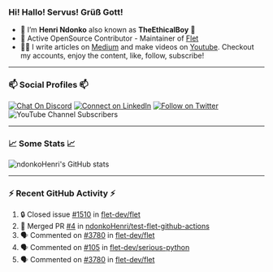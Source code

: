 ### Hi! Hallo! Servus! Grüß Gott!

- 🙂  I’m **Henri Ndonko** also known as **TheEthicalBoy** 👾
- 🚀  Active OpenSource Contributor - Maintainer of [Flet](https://github.com/flet-dev/flet) 
- 👨‍🏫  I write articles on [Medium](https://ndonkohenri.medium.com/) and make videos on [Youtube](https://youtube.com/@ndonkoHenri). Checkout my accounts, enjoy the content, like, follow, subscribe!

---

### 📫 Social Profiles 📫

[![Chat On Discord](https://img.shields.io/badge/--discord?label=Username=the_ethical_boy&logo=Discord&style=social)](https://github.com/ndonkoHenri) 
[![Connect on LinkedIn](https://img.shields.io/badge/--linkedin?label=LinkedIn&logo=LinkedIn&style=social)](https://www.linkedin.com/in/ndonkohenri) 
[![Follow on Twitter](https://img.shields.io/badge/--twitter?label=Twitter&logo=Twitter&style=social)](https://twitter.com/ndonkoHenri)
![YouTube Channel Subscribers](https://img.shields.io/youtube/channel/subscribers/UC2j9sVx0O7M8CebjMtyCuNQ?style=social&label=Youtube&link=https%3A%2F%2Fyoutube.com%2F%40ndonkoHenri)

---

### 📈 Some Stats 📈

<!-- <a href="https://github.com/ndonkoHenri">
<img src="https://github.com/ndonkoHenri/github-stats/blob/master/generated/overview.svg#gh-dark-mode-only" />
<img src="https://github.com/ndonkoHenri/github-stats/blob/master/generated/languages.svg#gh-dark-mode-only" />
<img src="https://github.com/ndonkoHenri/github-stats/blob/master/generated/overview.svg#gh-light-mode-only" />
<img src="https://github.com/ndonkoHenri/github-stats/blob/master/generated/languages.svg#gh-light-mode-only" />
</a> -->

<!-- ![ndonkoHenri's GitHub stats](https://github-readme-stats.vercel.app/api?username=ndonkoHenri&show_icons=true) -->

![ndonkoHenri's GitHub stats](https://github-readme-stats.vercel.app/api?username=ndonkoHenri&theme=tokyonight&show_icons=true&title_color=fff&text_color=fff)

<!-- [![Top Langs](https://github-readme-stats.vercel.app/api/top-langs/?username=ndonkoHenri)](https://github.com/ndonkoHenri/github-readme-stats) -->

---

### :zap: Recent GitHub Activity :zap:

<!--START_SECTION:activity-->
1. 🔒 Closed issue [#1510](https://github.com/flet-dev/flet/issues/1510) in [flet-dev/flet](https://github.com/flet-dev/flet)
2. 🎉 Merged PR [#4](https://github.com/ndonkoHenri/test-flet-github-actions/pull/4) in [ndonkoHenri/test-flet-github-actions](https://github.com/ndonkoHenri/test-flet-github-actions)
3. 🗣 Commented on [#3780](https://github.com/flet-dev/flet/issues/3780#issuecomment-2282316746) in [flet-dev/flet](https://github.com/flet-dev/flet)
4. 🗣 Commented on [#105](https://github.com/flet-dev/serious-python/issues/105#issuecomment-2282252706) in [flet-dev/serious-python](https://github.com/flet-dev/serious-python)
5. 🗣 Commented on [#3780](https://github.com/flet-dev/flet/issues/3780#issuecomment-2282252137) in [flet-dev/flet](https://github.com/flet-dev/flet)
<!--END_SECTION:activity-->

